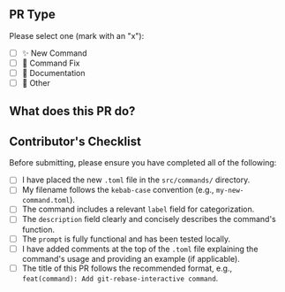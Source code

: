 <!--

Thank you for contributing to the Gemini CLI Commands Hub!

To help us review your submission quickly, please take a moment to fill out the information below.
A clear description helps us better understand your contribution.

-->

## PR Type

Please select one (mark with an "x"):

- [ ] ✨ New Command
- [ ] 🐛 Command Fix
- [ ] 📝 Documentation
- [ ] 🔧 Other

## What does this PR do?

<!-- 
Please describe what your command does, what problem it solves, and why it's useful.
If you are fixing a bug, please describe the issue and your solution.
-->

## Contributor's Checklist

Before submitting, please ensure you have completed all of the following:

- [ ] I have placed the new `.toml` file in the `src/commands/` directory.
- [ ] My filename follows the `kebab-case` convention (e.g., `my-new-command.toml`).
- [ ] The command includes a relevant `label` field for categorization.
- [ ] The `description` field clearly and concisely describes the command's function.
- [ ] The `prompt` is fully functional and has been tested locally.
- [ ] I have added comments at the top of the `.toml` file explaining the command's usage and providing an example (if applicable).
- [ ] The title of this PR follows the recommended format, e.g., `feat(command): Add git-rebase-interactive command`.